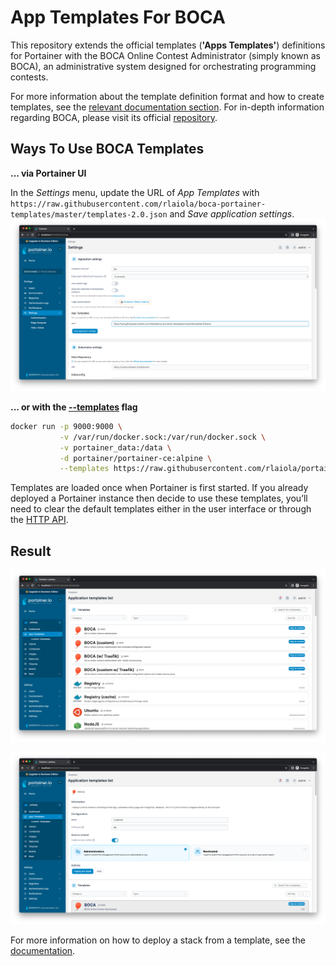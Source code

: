 # App Templates For BOCA

This repository extends the official templates (**'Apps Templates'**) definitions for Portainer with the BOCA Online Contest Administrator (simply known as BOCA), an administrative system designed for orchestrating programming contests.

For more information about the template definition format and how to create templates, see the [relevant documentation section](https://docs.portainer.io/user/docker/templates). For in-depth information regarding BOCA, please visit its official [repository](https://github.com/cassiopc/boca).

## Ways To Use BOCA Templates

**... via Portainer UI**

In the _Settings_ menu, update the URL of _App Templates_ with `https://raw.githubusercontent.com/rlaiola/boca-portainer-templates/master/templates-2.0.json` and _Save application settings_.
![Alt text](/images/boca/portainer-ui.png?raw=true "Setting app templates via Portainer UI")

**... or with the [--templates](https://docs.portainer.io/advanced/cli#defining-your-own-app-templates) flag**

```sh
docker run -p 9000:9000 \
           -v /var/run/docker.sock:/var/run/docker.sock \
           -v portainer_data:/data \
           -d portainer/portainer-ce:alpine \
           --templates https://raw.githubusercontent.com/rlaiola/portainer-templates/master/templates-2.0.json
```

Templates are loaded once when Portainer is first started. If you already deployed a Portainer instance then decide to use these templates, you’ll need to clear the default templates either in the user interface or through the [HTTP API](https://app.swaggerhub.com/apis/portainer/portainer-ce/2.19.1).

## Result

![Alt text](/images/boca/app-templates.png?raw=true "Portainer app templates list")

![Alt text](/images/boca/new-stack.png?raw=true "New BOCA stack from template")

For more information on how to deploy a stack from a template, see the [documentation](https://docs.portainer.io/user/docker/templates/deploy-stack).
